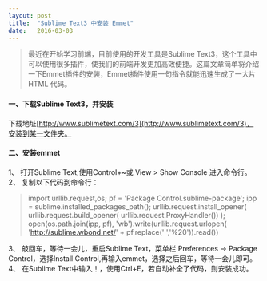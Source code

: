 ```yaml
---
layout: post
title:  "Sublime Text3 中安装 Emmet"
date:   2016-03-03 
--- 
```


>最近在开始学习前端，目前使用的开发工具是Sublime Text3，这个工具中可以使用很多插件，使我们的前端开发更加高效便捷。这篇文章简单将介绍一下Emmet插件的安装，Emmet插件使用一句指令就能迅速生成了一大片 HTML 代码。

#### 一、下载Sublime Text3，并安装
下载地址[http://www.sublimetext.com/3](http://www.sublimetext.com/3)，安装到某一文件夹。

#### 二、安装emmet
1、 打开Sublime Text,使用Control+~或 View > Show Console 进入命令行。  
2、 复制以下代码到命令行：

   >import urllib.request,os; pf = 'Package Control.sublime-package'; ipp = sublime.installed_packages_path(); urllib.request.install_opener( urllib.request.build_opener( urllib.request.ProxyHandler()) ); open(os.path.join(ipp, pf), 'wb').write(urllib.request.urlopen( 'http://sublime.wbond.net/' + pf.replace(' ','%20')).read())

3、 敲回车，等待一会儿，重启Sublime Text，菜单栏 Preferences -> Package Control，选择Install Control,再输入emmet，选择之后回车，等待一会儿即可。  
4、 在Sublime Text中输入！，使用Ctrl+E，若自动补全了代码，则安装成功。

